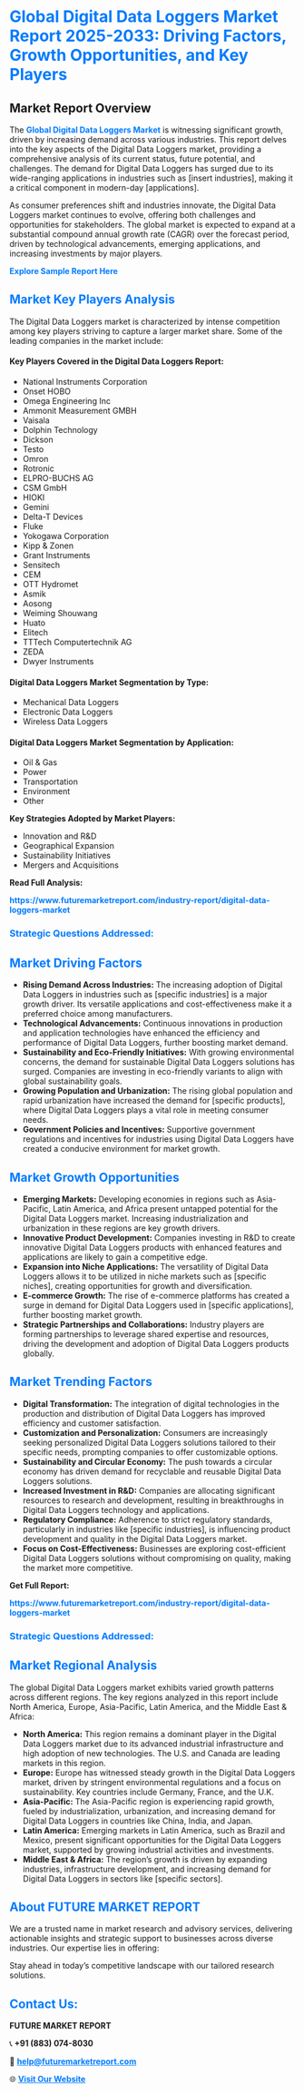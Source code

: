 <h1 style="color: #007BFF;">Global Digital Data Loggers Market Report 2025-2033: Driving Factors, Growth Opportunities, and Key Players</h1>

<section id="overview">
<h2>Market Report Overview</h2>
<p>The <a href="https://www.futuremarketreport.com/industry-report/digital-data-loggers-market" style="color: #007BFF; text-decoration: none;"><strong>Global Digital Data Loggers Market</strong></a> is witnessing significant growth, driven by increasing demand across various industries. This report delves into the key aspects of the Digital Data Loggers market, providing a comprehensive analysis of its current status, future potential, and challenges. The demand for Digital Data Loggers has surged due to its wide-ranging applications in industries such as [insert industries], making it a critical component in modern-day [applications].</p>
<p>As consumer preferences shift and industries innovate, the Digital Data Loggers market continues to evolve, offering both challenges and opportunities for stakeholders. The global market is expected to expand at a substantial compound annual growth rate (CAGR) over the forecast period, driven by technological advancements, emerging applications, and increasing investments by major players.</p>
</section>

<section id="overview">
<p><a href="https://www.futuremarketreport.com/request-sample/reportId=81685" style="color: #007BFF; text-decoration: none;"><strong>Explore Sample Report Here</strong></a></p>
</section>

<section id="key-players">
<h2 style="color: #007BFF;">Market Key Players Analysis</h2>
<p>The Digital Data Loggers market is characterized by intense competition among key players striving to capture a larger market share. Some of the leading companies in the market include:</p>
<h4>Key Players Covered in the Digital Data Loggers Report:</h4>
<ul><li>National Instruments Corporation</li><li>Onset HOBO</li><li>Omega Engineering Inc</li><li>Ammonit Measurement GMBH</li><li>Vaisala</li><li>Dolphin Technology</li><li>Dickson</li><li>Testo</li><li>Omron</li><li>Rotronic</li><li>ELPRO-BUCHS AG</li><li>CSM GmbH</li><li>HIOKI</li><li>Gemini</li><li>Delta-T Devices</li><li>Fluke</li><li>Yokogawa Corporation</li><li>Kipp &amp; Zonen</li><li>Grant Instruments</li><li>Sensitech</li><li>CEM</li><li>OTT Hydromet</li><li>Asmik</li><li>Aosong</li><li>Weiming Shouwang</li><li>Huato</li><li>Elitech</li><li>TTTech Computertechnik AG</li><li>ZEDA</li><li>Dwyer Instruments</li></ul>
<h4>Digital Data Loggers Market Segmentation by Type:</h4>
<ul><li>Mechanical Data Loggers</li><li>Electronic Data Loggers</li><li>Wireless Data Loggers</li></ul>

<h4>Digital Data Loggers Market Segmentation by Application:</h4>
<ul><li>Oil &amp; Gas</li><li>Power</li><li>Transportation</li><li>Environment</li><li>Other</li></ul>
<p><strong>Key Strategies Adopted by Market Players:</strong></p>
<ul>
<li>Innovation and R&D</li>
<li>Geographical Expansion</li>
<li>Sustainability Initiatives</li>
<li>Mergers and Acquisitions</li>
</ul>
</section>

<section>
<p><strong>Read Full Analysis: </strong></p><a href="https://www.futuremarketreport.com/industry-report/digital-data-loggers-market" style="color: #007BFF; text-decoration: none;"><strong>https://www.futuremarketreport.com/industry-report/digital-data-loggers-market</strong></a>
<h3 style="color: #007BFF;">Strategic Questions Addressed:</h3>
</section>

<section id="driving-factors">
<h2 style="color: #007BFF;">Market Driving Factors</h2>
<ul>
<li><strong>Rising Demand Across Industries:</strong> The increasing adoption of Digital Data Loggers in industries such as [specific industries] is a major growth driver. Its versatile applications and cost-effectiveness make it a preferred choice among manufacturers.</li>
<li><strong>Technological Advancements:</strong> Continuous innovations in production and application technologies have enhanced the efficiency and performance of Digital Data Loggers, further boosting market demand.</li>
<li><strong>Sustainability and Eco-Friendly Initiatives:</strong> With growing environmental concerns, the demand for sustainable Digital Data Loggers solutions has surged. Companies are investing in eco-friendly variants to align with global sustainability goals.</li>
<li><strong>Growing Population and Urbanization:</strong> The rising global population and rapid urbanization have increased the demand for [specific products], where Digital Data Loggers plays a vital role in meeting consumer needs.</li>
<li><strong>Government Policies and Incentives:</strong> Supportive government regulations and incentives for industries using Digital Data Loggers have created a conducive environment for market growth.</li>
</ul>
</section>

<section id="growth-opportunities">
<h2 style="color: #007BFF;">Market Growth Opportunities</h2>
<ul>
<li><strong>Emerging Markets:</strong> Developing economies in regions such as Asia-Pacific, Latin America, and Africa present untapped potential for the Digital Data Loggers market. Increasing industrialization and urbanization in these regions are key growth drivers.</li>
<li><strong>Innovative Product Development:</strong> Companies investing in R&D to create innovative Digital Data Loggers products with enhanced features and applications are likely to gain a competitive edge.</li>
<li><strong>Expansion into Niche Applications:</strong> The versatility of Digital Data Loggers allows it to be utilized in niche markets such as [specific niches], creating opportunities for growth and diversification.</li>
<li><strong>E-commerce Growth:</strong> The rise of e-commerce platforms has created a surge in demand for Digital Data Loggers used in [specific applications], further boosting market growth.</li>
<li><strong>Strategic Partnerships and Collaborations:</strong> Industry players are forming partnerships to leverage shared expertise and resources, driving the development and adoption of Digital Data Loggers products globally.</li>
</ul>
</section>

<section id="trending-factors">
<h2 style="color: #007BFF;">Market Trending Factors</h2>
<ul>
<li><strong>Digital Transformation:</strong> The integration of digital technologies in the production and distribution of Digital Data Loggers has improved efficiency and customer satisfaction.</li>
<li><strong>Customization and Personalization:</strong> Consumers are increasingly seeking personalized Digital Data Loggers solutions tailored to their specific needs, prompting companies to offer customizable options.</li>
<li><strong>Sustainability and Circular Economy:</strong> The push towards a circular economy has driven demand for recyclable and reusable Digital Data Loggers solutions.</li>
<li><strong>Increased Investment in R&D:</strong> Companies are allocating significant resources to research and development, resulting in breakthroughs in Digital Data Loggers technology and applications.</li>
<li><strong>Regulatory Compliance:</strong> Adherence to strict regulatory standards, particularly in industries like [specific industries], is influencing product development and quality in the Digital Data Loggers market.</li>
<li><strong>Focus on Cost-Effectiveness:</strong> Businesses are exploring cost-efficient Digital Data Loggers solutions without compromising on quality, making the market more competitive.</li>
</ul>
</section>

<section>
<p><strong>Get Full Report: </strong></p><a href="https://www.futuremarketreport.com/industry-report/digital-data-loggers-market" style="color: #007BFF; text-decoration: none;"><strong>https://www.futuremarketreport.com/industry-report/digital-data-loggers-market</strong></a>
<h3 style="color: #007BFF;">Strategic Questions Addressed:</h3>
</section>


<section id="regional-analysis">
<h2 style="color: #007BFF;">Market Regional Analysis</h2>
<p>The global Digital Data Loggers market exhibits varied growth patterns across different regions. The key regions analyzed in this report include North America, Europe, Asia-Pacific, Latin America, and the Middle East & Africa:</p>
<ul>
<li><strong>North America:</strong> This region remains a dominant player in the Digital Data Loggers market due to its advanced industrial infrastructure and high adoption of new technologies. The U.S. and Canada are leading markets in this region.</li>
<li><strong>Europe:</strong> Europe has witnessed steady growth in the Digital Data Loggers market, driven by stringent environmental regulations and a focus on sustainability. Key countries include Germany, France, and the U.K.</li>
<li><strong>Asia-Pacific:</strong> The Asia-Pacific region is experiencing rapid growth, fueled by industrialization, urbanization, and increasing demand for Digital Data Loggers in countries like China, India, and Japan.</li>
<li><strong>Latin America:</strong> Emerging markets in Latin America, such as Brazil and Mexico, present significant opportunities for the Digital Data Loggers market, supported by growing industrial activities and investments.</li>
<li><strong>Middle East & Africa:</strong> The region’s growth is driven by expanding industries, infrastructure development, and increasing demand for Digital Data Loggers in sectors like [specific sectors].</li>
</ul>
</section>

<footer>
<h2 style="color: #007BFF;">About FUTURE MARKET REPORT</h2>
<p>We are a trusted name in market research and advisory services, delivering actionable insights and strategic support to businesses across diverse industries. Our expertise lies in offering:</p>

<p>Stay ahead in today’s competitive landscape with our tailored research solutions.</p>

<h2 style="color: #007BFF;">Contact Us:</h2>
<p><strong>FUTURE MARKET REPORT</strong></p>
<p>📞 <strong>+91 (883) 074-8030</strong></p>
<p>📧 <strong><a href="mailto:help@futuremarketreport.com" style="color: #007BFF;">help@futuremarketreport.com</a></strong></p>
<p>🌐 <strong><a href="https://www.futuremarketreport.com/" style="color: #007BFF;">Visit Our Website</a></strong></p>
</footer>